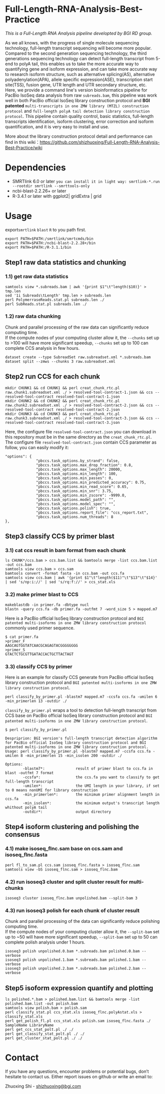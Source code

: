 # Full-Length-RNA-Analysis-Best-Practice
*This is a Full-Length RNA Analysis pipeline developted by BGI RD group.*

As we all knows, with the progress of single molecule sequencing technology, full-length transcript sequencing will become more popular. Compared to the second generation sequencing technology, the third generations sequencing technology can detect full-length transcript from 5-end to polyA tail, this enables us to take the more accurate way to quantifying gene and isoform expression, and can take more accurate way to research isoform structure, such as alternative splicing(AS), alternative polyadenylation(APA), allele specific expression(ASE), transcription start site(TSS), fusion gene, UTR length and UTR secondary structure, etc.   
Here, we provide a command line's version bioinformatics pipeline for PacBio IsoSeq data analysis from raw `subreads.bam`, this pipeline was work well in both PacBio official IsoSeq library construction protocol and **BGI patented** `multi-transcripts in one ZMW library (MTZL) construction protocol` and `full-length polyA tail detection library construction protocol`. This pipeline contain quality control, basic statistics, full-length transcripts identification, isoform clustering, error correction and isoform quantification, and it is very easy to install and use.   

More about the library construction protocol detail and performance can find in this wiki：https://github.com/shizhuoxing/Full-Length-RNA-Analysis-Best-Practice/wiki

# Dependencies   
* SMRTlink 6.0 or later `you can install it in light way: smrtlink-*.run --rootdir smrtlink --smrttools-only`   
* ncbi-blast-2.2.26+ or later   
* R-3.4.1 or later with ggplot2| gridExtra | grid

# Usage
export`smrtlink` `blast` `R` to you path first.
```
export PATH=$PATH:/smrtlink/smrtcmds/bin
export PATH=$PATH:/ncbi-blast-2.2.28+/bin
export PATH=$PATH:/R-3.1.1/bin
```

## Step1 raw data statistics and chunking
### 1.1) get raw data statistics
```
samtools view *.subreads.bam | awk '{print $1"\t"length($10)}' > tmp.len
sed '1i Subreads\tLength' tmp.len > subreads.len
perl PolymerraseReads.stat.pl subreads.len ./
perl SubReads.stat.pl subreads.len ./
```
### 1.2) raw data chunking
Chunk and parallel processing of the raw data can significantly reduce computing time.   
If the compute nodes of your computing cluster allow it, the `--chunks` set up to >100 will have more significant speedup, `--chunks` set up to 100 can complete CCS analysis in few hours.
```
dataset create --type SubreadSet raw.subreadset.xml *.subreads.bam
dataset split --zmws --chunks 3 raw.subreadset.xml
```
## Step2 run CCS for each chunk
```
mkdir CHUNK1 && cd CHUNK1 && perl creat_chunk_rtc.pl raw.chunk1.subreadset.xml ./ > resolved-tool-contract-1.json && ccs --resolved-tool-contract resolved-tool-contract-1.json   
mkdir CHUNK2 && cd CHUNK2 && perl creat_chunk_rtc.pl raw.chunk2.subreadset.xml ./ > resolved-tool-contract-2.json && ccs --resolved-tool-contract resolved-tool-contract-2.json  
mkdir CHUNK3 && cd CHUNK3 && perl creat_chunk_rtc.pl raw.chunk3.subreadset.xml ./ > resolved-tool-contract-3.json && ccs --resolved-tool-contract resolved-tool-contract-3.json  
```
Here, the configure file `resolved-tool-contract.json` you can download in this repository must be in the same directory as the `creat_chunk_rtc.pl`.   
The configure file `resolved-tool-contract.json` contain CCS parameter as follow, you can easily modify it:
```
"options": {
              "pbccs.task_options.by_strand": false,
              "pbccs.task_options.max_drop_fraction": 0.8,
              "pbccs.task_options.max_length": 20000,
              "pbccs.task_options.min_length": 100,
              "pbccs.task_options.min_passes": 0,
              "pbccs.task_options.min_predicted_accuracy": 0.75,
              "pbccs.task_options.min_read_score": 0.65,
              "pbccs.task_options.min_snr": 3.75,
              "pbccs.task_options.min_zscore": -9999.0,
              "pbccs.task_options.model_path": "",
              "pbccs.task_options.model_spec": "",
              "pbccs.task_options.polish": true,
              "pbccs.task_options.report_file": "ccs_report.txt",
              "pbccs.task_options.num_threads": 8
},
```
## Step3 classify CCS by primer blast
### 3.1) cat ccs result in bam format from each chunk
```
ls CHUNK*/ccs.bam > ccs.bam.list && bamtools merge -list ccs.bam.list -out ccs.bam  
samtools view ccs.bam > ccs.sam
bamtools convert -format fasta -in ccs.bam -out ccs.fa 
samtools view ccs.bam | awk '{print $1"\t"length($11)"\t"$13"\t"$14}' | sed 's/np:i://' | sed 's/rq:f://' > ccs_stat.xls 
```
### 3.2) make primer blast to CCS
```
makeblastdb -in primer.fa -dbtype nucl
blastn -query ccs.fa -db primer.fa -outfmt 7 -word_size 5 > mapped.m7 
```
Here is a PacBio official IsoSeq library construction protocol and `BGI patented multi-isoforms in one ZMW library construction protocol` commonly used primer sequence.
```
$ cat primer.fa
>primer_F
AAGCAGTGGTATCAACGCAGAGTACGGGGGGGG
>primer_S
GTACTCTGCGTTGATACCACTGCTTACTAGT
```
### 3.3) classify CCS by primer
Here is an example for classify CCS generate from PacBio official IsoSeq library construction protocol and `BGI patented multi-isoforms in one ZMW library construction protocol`.
```
perl classify_by_primer.pl -blastm7 mapped.m7 -ccsfa ccs.fa -umilen 6 -min_primerlen 13 -outdir ./ 
```
`classify_by_primer.pl` wraps a tool to detection full-length transcript from CCS base on PacBio official IsoSeq library construction protocol and `BGI patented multi-isoforms in one ZMW library construction protocol`.
```
$ perl classify_by_primer.pl

Despriprion: BGI version's full-length transcript detection algorithm for PacBio official IsoSeq library construction protocol and BGI patented multi-isoforms in one ZMW library construction protocol.
Usage: perl classify_by_primer.pl -blastm7 mapped.m7 -ccsfa ccs.fa -umilen 8 -min_primerlen 15 -min_isolen 200 -outdir ./

Options:
        -blastm7*:              result of primer blast to ccs.fa in blast -outfmt 7 format
        -ccsfa*:                the ccs.fa you want to classify to get full-length transcript
        -umilen*:               the UMI length in your library, if set to 0 means nonUMI for library construction
        -min_primerlen*:        the minimum primer alignment length in ccs.fa
        -min_isolen*:           the minimum output's transcript length whithout polyA tail
        -outdir*:               output directory
```
## Step4 isoform clustering and polishing the consensus
### 4.1) make isoseq_flnc.sam base on ccs.sam and isoseq_flnc.fasta
```
perl fl_to_sam.pl ccs.sam isoseq_flnc.fasta > isoseq_flnc.sam   
samtools view -bS isoseq_flnc.sam > isoseq_flnc.bam
```
### 4.2) run isoseq3 cluster and split cluster result for multi-chunks
```
isoseq3 cluster isoseq_flnc.bam unpolished.bam --split-bam 3
```
### 4.3) run isoseq3 polish for each chunk of cluster result
Chunk and parallel processing of the data can significantly reduce polishing computing time.   
If the compute nodes of your computing cluster allow it, the `--split-bam` set up to ~50 will have more significant speedup, `--split-bam` set up to 50 can complete polish analysis under 1 hours.
```
isoseq3 polish unpolished.0.bam *.subreads.bam polished.0.bam --verbose
isoseq3 polish unpolished.1.bam *.subreads.bam polished.1.bam --verbose
isoseq3 polish unpolished.2.bam *.subreads.bam polished.2.bam --verbose
```
## Step5 isoform expression quantify and plotting
```
ls polished.*.bam > polished.bam.list && bamtools merge -list polished.bam.list -out polish.bam
samtools view polish.bam > polish.sam
perl classify_stat.pl ccs_stat.xls isoseq_flnc.polyAstat.xls > classify_stat.xls
perl get_polish_fl.pl ccs_stat.xls polish.sam isoseq_flnc.fasta ./ SampleName LibraryName
perl get_ccs_stat_polt.pl ./ ./
perl get_classify_stat_polt.pl ./ ./
perl get_cluster_stat_polt.pl ./ ./
```

# Contact
If you have any questions, encounter problems or potential bugs, don’t hesitate to contact us. Either report issues on github or write an email to:

Zhuoxing Shi - shizhuoxing@bgi.com
